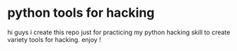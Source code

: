 # python tools for hacking
hi guys i create this repo just for practicing my python hacking skill to create variety tools for hacking. enjoy !
